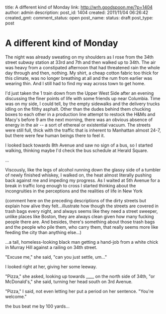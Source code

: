 title: A different kind of Monday
link: http://wrh.goodspoon.me/?p=1404
author: admin
description: 
post_id: 1404
created: 2011/11/04 06:26:42
created_gmt: 
comment_status: open
post_name: 
status: draft
post_type: post

# A different kind of Monday

The night was already sweating on my shoulders as I rose from the 34th street subway station at 33rd and 7th and then walked up to 34th. The air was heavy from a constipated afternoon that had threatened rain the whole day through and then, nothing. My shirt, a cheap cotton fabric too thick for this climate, was no longer breathing at all and the rum from earlier was wearing thin. And I still had to find my way across town to get home.

I'd just taken the 1 train down from the Upper West Side after an evening discussing the finer points of life with some friends up near Columbia. Time was on my side, I could tell, by the empty sidewalks and the delivery trucks idling on the filthy asphalt. Other than the dudes behind them chucking boxes to each other in a production line attempt to restock the H&Ms and Macy's before 9 am the next morning, there was an obvious absence of energy in the air -- a sort of ethereal or existential vacuum. The streets were still full, thick with the traffic that is inherent to Manhattan almost 24-7, but there were few human beings there to feel it.

I looked back towards 8th Avenue and saw no sign of a bus, so I started walking, thinking maybe I'd check the bus schedule at Herald Square.

...

Viscously, like the legs of alcohol running down the glassy side of a tumbler of newly finished whiskey, I walked on, the heat almost literally pushing back against me and impeding my progress. As I waited at 5th Avenue for a break in traffic long enough to cross I started thinking about the incongruities in the perceptions and the realities of life in New York

(comment here on the preceding descriptions of the dirty streets but explain how alive they felt...illustrate how though the streets are covered in trash bags every night, and always seems like they need a street sweeper, unlike places like Boston, they are always clean given how many fucking people there are. And besides, there's something about those trash bags and the people who pile them, who carry them, that really seems more like feeding the city than anything else...)

...a tall, homeless-looking black man getting a hand-job from a white chick in Murray Hill against a railing on 34th street.

"Excuse me," she said, "can you just settle, um..."

I looked right at her, giving her some leeway.

"Pizza," she asked, looking up towards ____ on the north side of 34th, "or McDonald's," she said, turning her head south on 3rd Avenue.

"Pizza," I said, not even letting her put a period on her sentence. "You're welcome."

the bus beat me by 100 yards...